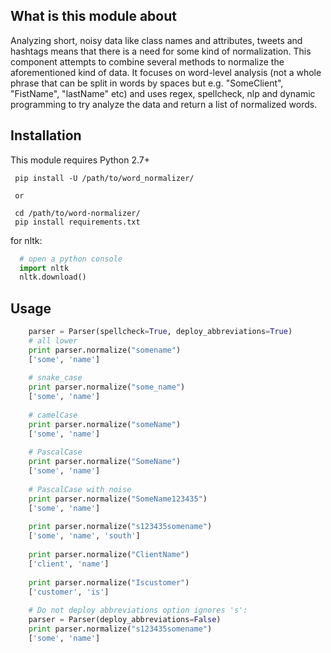 What is this module about
---
Analyzing short, noisy data like class names and attributes, tweets and hashtags means that there is a need for some kind of normalization. This component attempts to combine several methods to normalize the aforementioned kind of data. It focuses on word-level analysis (not a whole phrase that can be split in words by spaces but e.g. "SomeClient", "FistName", "lastName" etc) and uses regex, spellcheck, nlp and dynamic programming to try analyze the data and return a list of normalized words.

Installation
---
This module requires Python 2.7+
   ```
    pip install -U /path/to/word_normalizer/
    
    or 
    
    cd /path/to/word-normalizer/
    pip install requirements.txt
   ```
for nltk:
  ```python
    # open a python console
    import nltk
    nltk.download()
  ```  
Usage
---

```python
    parser = Parser(spellcheck=True, deploy_abbreviations=True)
    # all lower
    print parser.normalize("somename")  
    ['some', 'name']
    
    # snake_case
    print parser.normalize("some_name")
    ['some', 'name']
    
    # camelCase
    print parser.normalize("someName")
    ['some', 'name']
    
    # PascalCase
    print parser.normalize("SomeName")
    ['some', 'name']
    
    # PascalCase with noise
    print parser.normalize("SomeName123435")
    ['some', 'name']
    
    print parser.normalize("s123435somename")
    ['some', 'name', 'south']
    
    print parser.normalize("ClientName")
    ['client', 'name']
    
    print parser.normalize("Iscustomer")
    ['customer', 'is']
    
    # Do not deploy abbreviations option ignores 's':
    parser = Parser(deploy_abbreviations=False)
    print parser.normalize("s123435somename")
    ['some', 'name']
```
